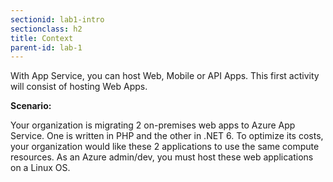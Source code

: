 ```yaml
---
sectionid: lab1-intro
sectionclass: h2
title: Context
parent-id: lab-1
---
```


With App Service, you can host Web, Mobile or API Apps. This first activity will consist of hosting Web Apps.

**Scenario:**

Your organization is migrating 2 on-premises web apps to Azure App Service. One is written in PHP and the other in .NET 6. To optimize its costs, your organization would like these 2 applications to use the same compute resources. As an Azure admin/dev, you must host these web applications on a Linux OS.